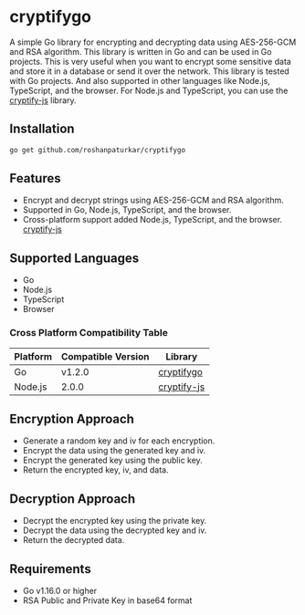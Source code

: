 # cryptifygo

A simple Go library for encrypting and decrypting data using AES-256-GCM and RSA algorithm.
This library is written in Go and can be used in Go projects. This is very useful when you want to encrypt some sensitive data and store it in a database or send it over the network.
This library is tested with Go projects. And also supported in other languages like Node.js, TypeScript, and the browser. 
For Node.js and TypeScript, you can use the [cryptify-js](https://www.npmjs.com/package/cryptify-js) library.

## Installation
```bash
go get github.com/roshanpaturkar/cryptifygo
```

## Features
- Encrypt and decrypt strings using AES-256-GCM and RSA algorithm.
- Supported in Go, Node.js, TypeScript, and the browser.
- Cross-platform support added Node.js, TypeScript, and the browser. [cryptify-js](https://www.npmjs.com/package/cryptify-js)

## Supported Languages
- Go
- Node.js
- TypeScript
- Browser

### Cross Platform Compatibility Table
| Platform | Compatible Version | Library |
| --- | --- | --- |
| Go | v1.2.0 | [cryptifygo](https://pkg.go.dev/github.com/roshanpaturkar/cryptifygo@v1.2.0#section-readme)
| Node.js | 2.0.0 | [cryptify-js](https://www.npmjs.com/package/cryptify-js)

## Encryption Approach
- Generate a random key and iv for each encryption.
- Encrypt the data using the generated key and iv.
- Encrypt the generated key using the public key.
- Return the encrypted key, iv, and data.

## Decryption Approach
- Decrypt the encrypted key using the private key.
- Decrypt the data using the decrypted key and iv.
- Return the decrypted data.

## Requirements
- Go v1.16.0 or higher
- RSA Public and Private Key in base64 format
